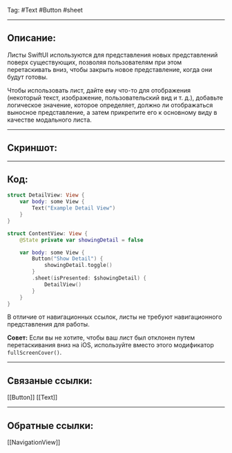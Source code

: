 Tag: #Text #Button #sheet

---
## Описание:
Листы SwiftUI используются для представления новых представлений поверх существующих, позволяя пользователям при этом перетаскивать вниз, чтобы закрыть новое представление, когда они будут готовы.

Чтобы использовать лист, дайте ему что-то для отображения (некоторый текст, изображение, пользовательский вид и т. д.), добавьте логическое значение, которое определяет, должно ли отображаться выносное представление, а затем прикрепите его к основному виду в качестве модального листа.

---
## Скриншот:


---
## Код:

``` swift
struct DetailView: View {
    var body: some View {
        Text("Example Detail View")
    }
}

struct ContentView: View {
    @State private var showingDetail = false

    var body: some View {
        Button("Show Detail") {
            showingDetail.toggle()
        }
        .sheet(isPresented: $showingDetail) {
            DetailView()
        }
    }
}

```

В отличие от навигационных ссылок, листы не требуют навигационного представления для работы.

**Совет:** Если вы не хотите, чтобы ваш лист был отклонен путем перетаскивания вниз на iOS, используйте вместо этого модификатор `fullScreenCover()`.

---
## Связаные ссылки:
[[Button]]
[[Text]]

---
## Обратные ссылки:
[[NavigationView]]